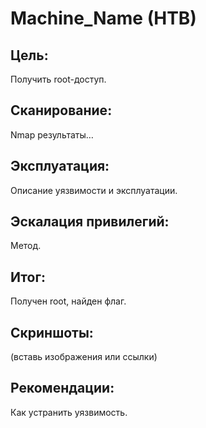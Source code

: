 # Machine_Name (HTB)

## Цель:
Получить root-доступ.

## Сканирование:
Nmap результаты…

## Эксплуатация:
Описание уязвимости и эксплуатации.

## Эскалация привилегий:
Метод.

## Итог:
Получен root, найден флаг.

## Скриншоты:
(вставь изображения или ссылки)

## Рекомендации:
Как устранить уязвимость.

